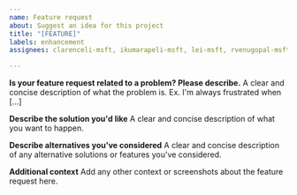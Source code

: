 ```yaml
---
name: Feature request
about: Suggest an idea for this project
title: "[FEATURE]"
labels: enhancement
assignees: clarenceli-msft, ikumarapeli-msft, lei-msft, rvenugopal-msft, vaibhavjain-msft

---
```


**Is your feature request related to a problem? Please describe.**
A clear and concise description of what the problem is. Ex. I'm always frustrated when [...]

**Describe the solution you'd like**
A clear and concise description of what you want to happen.

**Describe alternatives you've considered**
A clear and concise description of any alternative solutions or features you've considered.

**Additional context**
Add any other context or screenshots about the feature request here.
